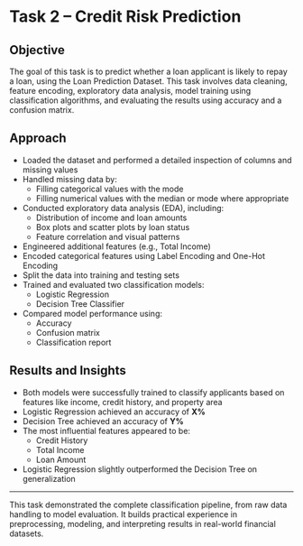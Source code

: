 # Task 2 – Credit Risk Prediction

## Objective
The goal of this task is to predict whether a loan applicant is likely to repay a loan, using the Loan Prediction Dataset. This task involves data cleaning, feature encoding, exploratory data analysis, model training using classification algorithms, and evaluating the results using accuracy and a confusion matrix.

## Approach
- Loaded the dataset and performed a detailed inspection of columns and missing values
- Handled missing data by:
  - Filling categorical values with the mode
  - Filling numerical values with the median or mode where appropriate
- Conducted exploratory data analysis (EDA), including:
  - Distribution of income and loan amounts
  - Box plots and scatter plots by loan status
  - Feature correlation and visual patterns
- Engineered additional features (e.g., Total Income)
- Encoded categorical features using Label Encoding and One-Hot Encoding
- Split the data into training and testing sets
- Trained and evaluated two classification models:
  - Logistic Regression
  - Decision Tree Classifier
- Compared model performance using:
  - Accuracy
  - Confusion matrix
  - Classification report

## Results and Insights
- Both models were successfully trained to classify applicants based on features like income, credit history, and property area
- Logistic Regression achieved an accuracy of **X%**
- Decision Tree achieved an accuracy of **Y%**
- The most influential features appeared to be:
  - Credit History
  - Total Income
  - Loan Amount
- Logistic Regression slightly outperformed the Decision Tree on generalization

---
This task demonstrated the complete classification pipeline, from raw data handling to model evaluation. It builds practical experience in preprocessing, modeling, and interpreting results in real-world financial datasets.
